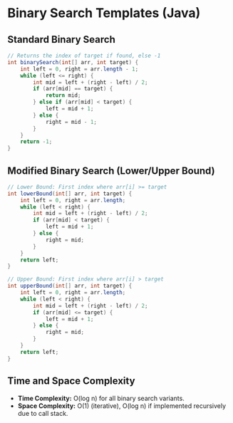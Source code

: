# Binary Search Templates (Java)

## Standard Binary Search
```java
// Returns the index of target if found, else -1
int binarySearch(int[] arr, int target) {
	int left = 0, right = arr.length - 1;
	while (left <= right) {
		int mid = left + (right - left) / 2;
		if (arr[mid] == target) {
			return mid;
		} else if (arr[mid] < target) {
			left = mid + 1;
		} else {
			right = mid - 1;
		}
	}
	return -1;
}
```

## Modified Binary Search (Lower/Upper Bound)
```java
// Lower Bound: First index where arr[i] >= target
int lowerBound(int[] arr, int target) {
	int left = 0, right = arr.length;
	while (left < right) {
		int mid = left + (right - left) / 2;
		if (arr[mid] < target) {
			left = mid + 1;
		} else {
			right = mid;
		}
	}
	return left;
}

// Upper Bound: First index where arr[i] > target
int upperBound(int[] arr, int target) {
	int left = 0, right = arr.length;
	while (left < right) {
		int mid = left + (right - left) / 2;
		if (arr[mid] <= target) {
			left = mid + 1;
		} else {
			right = mid;
		}
	}
	return left;
}
```

## Time and Space Complexity
- **Time Complexity:** O(log n) for all binary search variants.
- **Space Complexity:** O(1) (iterative), O(log n) if implemented recursively due to call stack.
